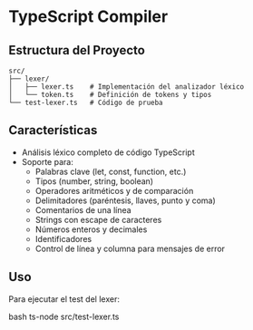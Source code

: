 # TypeScript Compiler


## Estructura del Proyecto

```
src/
├── lexer/
│   ├── lexer.ts    # Implementación del analizador léxico
│   └── token.ts    # Definición de tokens y tipos
└── test-lexer.ts   # Código de prueba
```

## Características

- Análisis léxico completo de código TypeScript
- Soporte para:
  - Palabras clave (let, const, function, etc.)
  - Tipos (number, string, boolean)
  - Operadores aritméticos y de comparación
  - Delimitadores (paréntesis, llaves, punto y coma)
  - Comentarios de una línea
  - Strings con escape de caracteres
  - Números enteros y decimales
  - Identificadores
  - Control de línea y columna para mensajes de error

## Uso

Para ejecutar el test del lexer:

bash
ts-node src/test-lexer.ts


